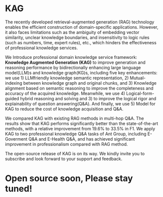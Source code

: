 # KAG
The recently developed retrieval-augmented generation (RAG) technology enables the efficient construction of domain-specific applications. However, it also faces limitations such as the ambiguity of embedding vector similarity, unclear knowledge boundaries, and insensitivity to logic rules (such as numbers, time, expert rules), etc., which hinders the effectiveness of professional knowledge services. 

We Introduce professional domain knowledge service framework: **Knowledge Augmented Generation (KAG)** to improve generation and reasoning performance by bidirectionally enhancing large language model(LLM)s and knowledge graph(KG)s, including five key enhancements: we use 1) LLMfriendly knowledge semantic representation, 2) Mutual-indexing between knowledge graph and original chunks, and 3) Knowledge alignment based on semantic reasoning to improve the completeness and accuracy of the acquired knowledge. Meanwhile, we use 4) Logical-form-guided hybrid reasoning and solving and 3) to improve the logical rigor and explainability of question answering(Q&A). And finally, we use 5) Model for KAG to reduce the cost of knowledge acquisition and Q&A. 

We compared KAG with existing RAG methods in multi-hop Q&A. The results show that KAG performs significantly better than the state-of-the-art methods, with a relative improvement from 19.6% to 33.5% in F1. We apply KAG to two professional knowledge Q&A tasks of Ant Group, including E-Goverment Q&A and E-Health Q&A, and has achieved significant improvement in professionalism compared with RAG method. 

The open-source release of KAG is on its way. We kindly invite you to subscribe and look forward to your support and feedback.


# Open source soon, Please stay tuned!
